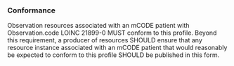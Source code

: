 ### Conformance

Observation resources associated with an mCODE patient with Observation.code LOINC 21899-0 MUST conform to this profile. Beyond this requirement, a producer of resources SHOULD ensure that any resource instance associated with an mCODE patient that would reasonably be expected to conform to this profile SHOULD be published in this form.
